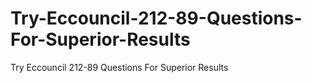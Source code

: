 # Try-Eccouncil-212-89-Questions-For-Superior-Results
Try Eccouncil 212-89 Questions For Superior Results
